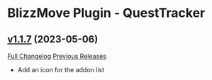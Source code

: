 # BlizzMove Plugin - QuestTracker

## [v1.1.7](https://github.com/NumyAddon/BlizzMovePlugin_QuestTracker/tree/v1.1.7) (2023-05-06)
[Full Changelog](https://github.com/NumyAddon/BlizzMovePlugin_QuestTracker/compare/v1.1.6...v1.1.7) [Previous Releases](https://github.com/NumyAddon/BlizzMovePlugin_QuestTracker/releases)

- Add an icon for the addon list  
